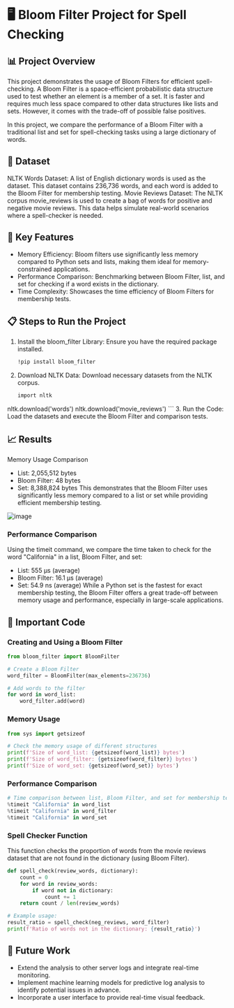 # 🖥️ Bloom Filter Project for Spell Checking

## 📊 Project Overview
This project demonstrates the usage of Bloom Filters for efficient spell-checking. A Bloom Filter is a space-efficient probabilistic data structure used to test whether an element is a member of a set. It is faster and requires much less space compared to other data structures like lists and sets. However, it comes with the trade-off of possible false positives.

In this project, we compare the performance of a Bloom Filter with a traditional list and set for spell-checking tasks using a large dictionary of words.

## 📁 Dataset
NLTK Words Dataset: A list of English dictionary words is used as the dataset. This dataset contains 236,736 words, and each word is added to the Bloom Filter for membership testing.
Movie Reviews Dataset: The NLTK corpus movie_reviews is used to create a bag of words for positive and negative movie reviews. This data helps simulate real-world scenarios where a spell-checker is needed.

## 🚀 Key Features
- Memory Efficiency: Bloom filters use significantly less memory compared to Python sets and lists, making them ideal for memory-constrained applications.
- Performance Comparison: Benchmarking between Bloom Filter, list, and set for checking if a word exists in the dictionary.
- Time Complexity: Showcases the time efficiency of Bloom Filters for membership tests.

## 📋 Steps to Run the Project
1. Install the bloom_filter Library: Ensure you have the required package installed.
    ```bash
    !pip install bloom_filter
    ```
2. Download NLTK Data: Download necessary datasets from the NLTK corpus.
    ```bash
    import nltk
nltk.download('words')
nltk.download('movie_reviews')
    ```
3. Run the Code: Load the datasets and execute the Bloom Filter and comparison tests.

## 📈 Results
Memory Usage Comparison
- List: 2,055,512 bytes
- Bloom Filter: 48 bytes
- Set: 8,388,824 bytes
This demonstrates that the Bloom Filter uses significantly less memory compared to a list or set while providing efficient membership testing.

![image](https://github.com/user-attachments/assets/10d9a8e8-a7a9-4d7c-9dc1-4cb541965971)


### Performance Comparison
Using the timeit command, we compare the time taken to check for the word "California" in a list, Bloom Filter, and set:

- List: 555 µs (average)
- Bloom Filter: 16.1 µs (average)
- Set: 54.9 ns (average)
While a Python set is the fastest for exact membership testing, the Bloom Filter offers a great trade-off between memory usage and performance, especially in large-scale applications.


## 🔑 Important Code
### Creating and Using a Bloom Filter

```python
from bloom_filter import BloomFilter

# Create a Bloom Filter
word_filter = BloomFilter(max_elements=236736)

# Add words to the filter
for word in word_list:
    word_filter.add(word)
```

### Memory Usage
```python
from sys import getsizeof

# Check the memory usage of different structures
print(f'Size of word_list: {getsizeof(word_list)} bytes')
print(f'Size of word_filter: {getsizeof(word_filter)} bytes')
print(f'Size of word_set: {getsizeof(word_set)} bytes')
```
### Performance Comparison
```python
# Time comparison between list, Bloom Filter, and set for membership testing
%timeit "California" in word_list
%timeit "California" in word_filter
%timeit "California" in word_set
```

### Spell Checker Function
This function checks the proportion of words from the movie reviews dataset that are not found in the dictionary (using Bloom Filter).

```python
def spell_check(review_words, dictionary):
    count = 0
    for word in review_words:
        if word not in dictionary:
            count += 1
    return count / len(review_words)

# Example usage:
result_ratio = spell_check(neg_reviews, word_filter)
print(f'Ratio of words not in the dictionary: {result_ratio}')
```

## 🔮 Future Work
- Extend the analysis to other server logs and integrate real-time monitoring.
- Implement machine learning models for predictive log analysis to identify potential issues in advance.
- Incorporate a user interface to provide real-time visual feedback.

